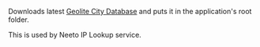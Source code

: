 Downloads latest [Geolite City Database](https://github.com/P3TERX/GeoLite.mmdb/raw/download/GeoLite2-City.mmdb) and puts it in the application's root folder.

This is used by Neeto IP Lookup service.